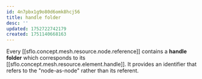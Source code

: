 ```yaml
---
id: 4n7pbx1g9o80d6omk8hcj56
title: handle folder
desc: ''
updated: 1752722742179
created: 1751140668163
---
```


Every [[sflo.concept.mesh.resource.node.reference]] contains a **handle folder** which corresponds to its [[sflo.concept.mesh.resource.element.handle]]. It provides an identifier that refers to the "node-as-node" rather than its referent.

